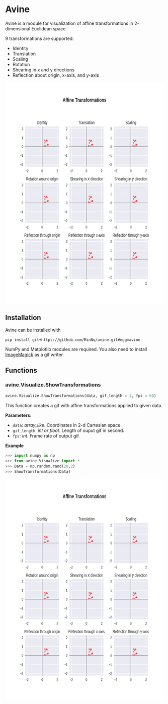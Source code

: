 # Avine

Avine is a module for visualization of affine transformations in 2-dimensional Euclidean space.

9 transformations are supported:
- Identity
- Translation
- Scaling
- Rotation
- Shearing in x and y directions
- Reflection about origin, x-axis, and y-axis

<center>
  <img src = "images/affine-transformations.gif", height = "700"></img>
</center>

## Installation

Avine can be installed with

```
pip install git+https://github.com/MinNq/avine.git#egg=avine
```

NumPy and Matplotlib modules are required. You also need to install [ImageMagick](https://imagemagick.org/index.php) as a gif writer.

## Functions

### avine.Visualize.ShowTransformations

```python
avine.Visualize.ShowTransformations(data, gif_length = 1, fps = 60)
```

This function creates a gif with affine transformations applied to given data.

**Parameters:**
- `data`: *array_like*. Coordinates in 2-d Cartesian space.
- `gif_length`: *int or float*. Length of ouput gif in second. 
- `fps`: *int*. Frame rate of output gif.

**Example**

```python
>>> import numpy as np
>>> from avine.Visualize import *
>>> Data = np.random.rand(20,2)
>>> ShowTransformations(Data)
```
<center>
  <img src = "images/affine-transformations.gif", height = "700"></img>
</center>
